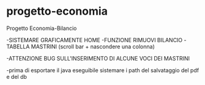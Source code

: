 # progetto-economia
Progetto Economia-Bilancio

-SISTEMARE GRAFICAMENTE HOME
-FUNZIONE RIMUOVI BILANCIO
-TABELLA MASTRINI (scroll bar + nascondere una colonna)

-ATTENZIONE BUG SULL'INSERIMENTO DI ALCUNE VOCI DEI MASTRINI

-prima di esportare il java eseguibile sistemare i path del salvataggio del pdf e del db

